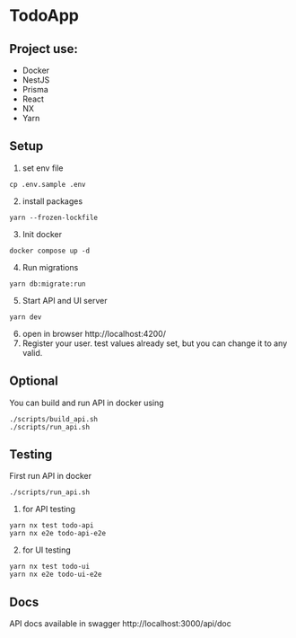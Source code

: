 # TodoApp

## Project use:
* Docker
* NestJS
* Prisma
* React
* NX
* Yarn

## Setup
1. set env file
```
cp .env.sample .env
```
2. install packages
```
yarn --frozen-lockfile
```
3. Init docker
```
docker compose up -d
```
4. Run migrations
```
yarn db:migrate:run
```
5. Start API and UI server
```
yarn dev
```
6. open in browser http://localhost:4200/
7. Register your user. test values already set, but you can change it to any valid.

## Optional
You can build and run API in docker using 
```
./scripts/build_api.sh
./scripts/run_api.sh
```

## Testing
First run API in docker
```
./scripts/run_api.sh
```
1. for API testing
```
yarn nx test todo-api 
yarn nx e2e todo-api-e2e
```
2. for UI testing
```
yarn nx test todo-ui
yarn nx e2e todo-ui-e2e
```

## Docs
API docs available in swagger http://localhost:3000/api/doc
